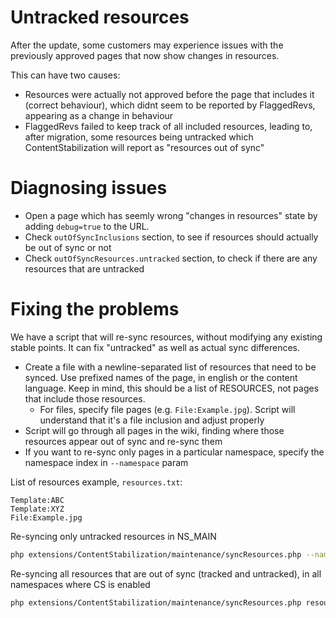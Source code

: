 # Untracked resources

After the update, some customers may experience issues with the previously approved pages that now show changes in
resources.

This can have two causes:
- Resources were actually not approved before the page that includes it (correct behaviour), which didnt seem to be
reported by FlaggedRevs, appearing as a change in behaviour
- FlaggedRevs failed to keep track of all included resources, leading to, after migration, some resources being untracked
which ContentStabilization will report as "resources out of sync"

# Diagnosing issues
- Open a page which has seemly wrong "changes in resources" state by adding `debug=true` to the URL.
- Check `outOfSyncInclusions` section, to see if resources should actually be out of sync or not
- Check `outOfSyncResources.untracked` section, to check if there are any resources that are untracked

# Fixing the problems

We have a script that will re-sync resources, without modifying any existing stable points. It can fix "untracked" as
well as actual sync differences.

- Create a file with a newline-separated list of resources that need to be synced. Use prefixed names of the page, in
english or the content language. Keep in mind, this should be a list of RESOURCES, not pages that include those resources.
  - For files, specify file pages (e.g. `File:Example.jpg`). Script will understand that it's a file inclusion and
  adjust properly
- Script will go through all pages in the wiki, finding where those resources appear out of sync and re-sync them
- If you want to re-sync only pages in a particular namespace, specify the namespace index in `--namespace` param

List of resources example, `resources.txt`:
```text
Template:ABC
Template:XYZ
File:Example.jpg
```

Re-syncing only untracked resources in NS_MAIN
```bash
php extensions/ContentStabilization/maintenance/syncResources.php --namespace=0 --untracked-only resources.txt
```

Re-syncing all resources that are out of sync (tracked and untracked), in all namespaces where CS is enabled
```bash
php extensions/ContentStabilization/maintenance/syncResources.php resources.txt
```
